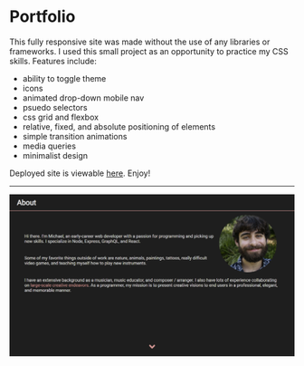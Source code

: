 # Portfolio

This fully responsive site was made without the use of any libraries or frameworks. I used this small project as an opportunity to practice my CSS skills. Features include:

- ability to toggle theme
- icons
- animated drop-down mobile nav
- psuedo selectors
- css grid and flexbox
- relative, fixed, and absolute positioning of elements
- simple transition animations
- media queries
- minimalist design

Deployed site is viewable <a href="https://michael-rodriguez22.github.io/portfolio/">here</a>. Enjoy!

***

<img src="./assets/images/screenshot.png">
